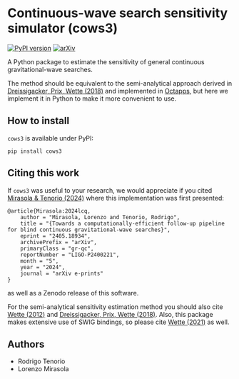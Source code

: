 # Continuous-wave search sensitivity simulator (cows3)

[![PyPI version](https://badge.fury.io/py/cows3.svg)](https://badge.fury.io/py/cows3)
[![arXiv](https://img.shields.io/badge/arXiv-2405.18934-b31b1b.svg)](https://arxiv.org/abs/2405.18934)

A Python package to estimate the sensitivity of general
continuous gravitational-wave searches.

The method should be equivalent to the semi-analytical approach derived in
[Dreissigacker, Prix, Wette (2018)](https://arxiv.org/abs/1808.02459) and
implemented in [Octapps](https://github.com/octapps/octapps), but here we 
implement it in Python to make it more convenient to use.

## How to install 

`cows3` is available under PyPI:

```
pip install cows3
```


## Citing this work

If `cows3` was useful to your research, we would appreciate if you cited
[Mirasola & Tenorio (2024)](https://arxiv.org/abs/2405.18934) where this
implementation was first presented:
```
@article{Mirasola:2024lcq,
    author = "Mirasola, Lorenzo and Tenorio, Rodrigo",
    title = "{Towards a computationally-efficient follow-up pipeline for blind continuous gravitational-wave searches}",
    eprint = "2405.18934",
    archivePrefix = "arXiv",
    primaryClass = "gr-qc",
    reportNumber = "LIGO-P2400221",
    month = "5",
    year = "2024",
    journal = "arXiv e-prints"
}
```
as well as a Zenodo release of this software.

For the semi-analytical sensitivity estimation method you should also cite 
[Wette (2012)](https://arxiv.org/abs/1111.5650) and
[Dreissigacker, Prix, Wette (2018)](https://arxiv.org/abs/1808.02459). Also,
this package makes extensive use of SWIG bindings, so please cite
[Wette (2021)](https://arxiv.org/abs/2012.09552) as well.


## Authors
- Rodrigo Tenorio
- Lorenzo Mirasola



